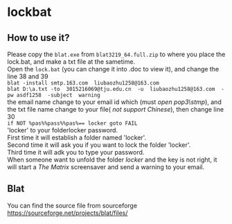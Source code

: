 # lockbat
## How to use it?
Please copy the `blat.exe` from `blat3219_64.full.zip` to where you place the lock.bat, and make a txt file at the sametime.  
Open the `lock.bat` (you can change it into .doc to view it), and change the line 38 and 39  
    `blat -install smtp.163.com  liubaozhu1258@163.com`  
    `blat D:\a.txt -to  3015216069@tju.edu.cn  -u  liubaozhu1258@163.com  -pw asdf1258  -subject  warning`  
the email name change to your email id which  (must _open pop3\stmp_), and the txt file name change to your file( _not support Chinese_), then change line 30  
    `if NOT %pas%%pass%%pas%== locker goto FAIL`   
'locker' to your folderlocker password.  
First time it will establish a folder named 'locker'.  
Second time it will ask you if you want to lock the folder 'locker'.  
Third time it will adk you to type your password.  
When someone want to unfold the folder _locker_ and the key is not right, it will start a _The Matrix_ screensaver and send a warning to your email.
## Blat  
You can find the source file from sourceforge  
https://sourceforge.net/projects/blat/files/
